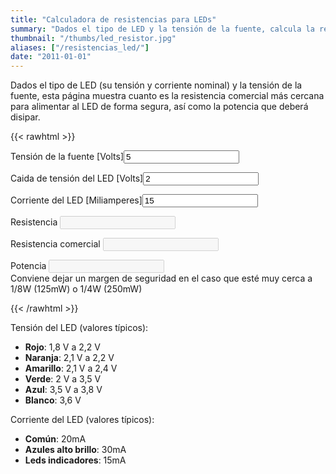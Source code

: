 ```yaml
---
title: "Calculadora de resistencias para LEDs"
summary: "Dados el tipo de LED y la tensión de la fuente, calcula la resistencia necesaria para conectarlo."
thumbnail: "/thumbs/led_resistor.jpg"
aliases: ["/resistencias_led/"]
date: "2011-01-01"
---
```


Dados el tipo de LED (su tensión y corriente nominal) y la tensión de la fuente, esta página muestra cuanto es la resistencia comercial más cercana para alimentar al LED de forma segura, así como la potencia que deberá disipar.

{{< rawhtml >}}
<form action="">
<p><label>Tensión de la fuente [Volts]</label><input id="vfuente" value="5"  type="number"/></p>
<p><label>Caida de tensión del LED [Volts]</label><input id="vled" value="2"  type="number"/></p>
<p><label>Corriente del LED [Miliamperes]</label><input id="iled" value="15"  type="number"/></p>
<p>Resistencia <input id="r" disabled="disabled" /></p>
<p>Resistencia comercial <input id="rCom" disabled="disabled" /></p>
<p>Potencia <input id="p" disabled="disabled" /><br/>Conviene dejar un margen de seguridad en el caso que esté muy cerca a 1/8W (125mW) o 1/4W (250mW)</p>
</form>
<script src="/inc/calculators/led_resistor.js"></script>
{{< /rawhtml >}}

Tensión del LED (valores típicos):
* **Rojo**: 1,8 V a 2,2 V
* **Naranja**: 2,1 V a 2,2 V
* **Amarillo**: 2,1 V a 2,4 V
* **Verde**: 2 V a 3,5 V
* **Azul**: 3,5 V a 3,8 V
* **Blanco**: 3,6 V

Corriente del LED (valores típicos):
* **Común**: 20mA
* **Azules alto brillo**: 30mA
* **Leds indicadores**: 15mA

	
